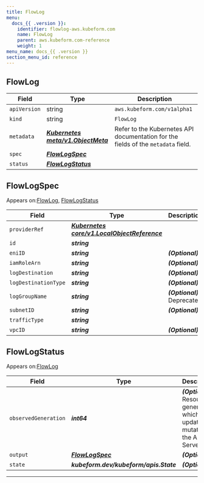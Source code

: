 ```yaml
---
title: FlowLog
menu:
  docs_{{ .version }}:
    identifier: flowlog-aws.kubeform.com
    name: FlowLog
    parent: aws.kubeform.com-reference
    weight: 1
menu_name: docs_{{ .version }}
section_menu_id: reference
---
```


## FlowLog
| Field | Type | Description |
| ------ | ----- | ----------- |
| `apiVersion` | string | `aws.kubeform.com/v1alpha1` |
|    `kind` | string | `FlowLog` |
| `metadata` | ***[Kubernetes meta/v1.ObjectMeta](https://kubernetes.io/docs/reference/generated/kubernetes-api/v1.13/#objectmeta-v1-meta)***|Refer to the Kubernetes API documentation for the fields of the `metadata` field.|
| `spec` | ***[FlowLogSpec](#flowlogspec)***||
| `status` | ***[FlowLogStatus](#flowlogstatus)***||
## FlowLogSpec

Appears on:[FlowLog](#flowlog), [FlowLogStatus](#flowlogstatus)

| Field | Type | Description |
| ------ | ----- | ----------- |
| `providerRef` | ***[Kubernetes core/v1.LocalObjectReference](https://kubernetes.io/docs/reference/generated/kubernetes-api/v1.13/#localobjectreference-v1-core)***||
| `id` | ***string***||
| `eniID` | ***string***| ***(Optional)*** |
| `iamRoleArn` | ***string***| ***(Optional)*** |
| `logDestination` | ***string***| ***(Optional)*** |
| `logDestinationType` | ***string***| ***(Optional)*** |
| `logGroupName` | ***string***| ***(Optional)*** Deprecated|
| `subnetID` | ***string***| ***(Optional)*** |
| `trafficType` | ***string***||
| `vpcID` | ***string***| ***(Optional)*** |
## FlowLogStatus

Appears on:[FlowLog](#flowlog)

| Field | Type | Description |
| ------ | ----- | ----------- |
| `observedGeneration` | ***int64***| ***(Optional)*** Resource generation, which is updated on mutation by the API Server.|
| `output` | ***[FlowLogSpec](#flowlogspec)***| ***(Optional)*** |
| `state` | ***kubeform.dev/kubeform/apis.State***| ***(Optional)*** |
---
